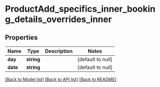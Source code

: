 # ProductAdd_specifics_inner_booking_details_overrides_inner

## Properties
Name | Type | Description | Notes
------------ | ------------- | ------------- | -------------
**day** | **string** |  | [default to null]
**date** | **string** |  | [default to null]

[[Back to Model list]](../README.md#documentation-for-models) [[Back to API list]](../README.md#documentation-for-api-endpoints) [[Back to README]](../README.md)


